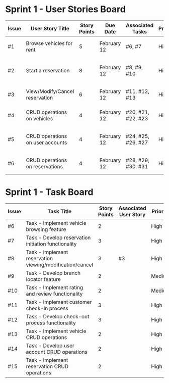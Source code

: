 # Sprint 1 - User Stories Board

| Issue | User Story Title                                        | Story Points | Due Date    | Associated Tasks                    | Priority | Risk                                         | Responsible/Owner |
|-------|----------------------------------------------------------|--------------|-------------|-------------------------------------|----------|----------------------------------------------|-------------------|
| #1    | Browse vehicles for rent                                 | 5            | February 12 | #6, #7                              | High     | Medium: Database interaction                 | Matteo            |
| #2    | Start a reservation                                      | 8            | February 12 | #8, #9, #10                         | High     | High: Complex reservation logic              | Mohamed           |
| #3    | View/Modify/Cancel reservation                           | 6            | February 12 | #11, #12, #13                       | High     | High: Database interaction                   | Zeiad             |
| #4    | CRUD operations on vehicles                              | 4            | February 12 | #20, #21, #22, #23                  | High     | Medium: Database management                  | Abdel & Miskat    |
| #5    | CRUD operations on user accounts                         | 4            | February 12 | #24, #25, #26, #27                  | High     | Medium: User authentication and management   | Abdel & Miskat    |
| #6   | CRUD operations on reservations                           | 4            | February 12 | #28, #29, #30, #31                  | High     | Medium: Reservation management               | Abdel & Miskat    |

# Sprint 1 - Task Board

| Issue | Task Title                                                   | Story Points | Associated User Story | Priority |
|-------|--------------------------------------------------------------|--------------|------------------------|----------|
| #6    | Task - Implement vehicle browsing feature                    | 2            |                        | High     |
| #7    | Task - Develop reservation initiation functionality          | 3            |                        | High     |
| #8    | Task - Implement reservation viewing/modification/cancel     | 3            | #3                     | High     |
| #9    | Task - Develop branch locator feature                        | 2            |                        | Medium   |
| #10   | Task - Implement rating and review functionality             | 2            |                        | Medium   |
| #11   | Task - Implement customer check-in process                   | 3            |                        | High     |
| #12   | Task - Develop check-out process functionality               | 3            |                        | High     |
| #13   | Task - Implement vehicle CRUD operations                     | 2            |                        | High     |
| #14   | Task - Develop user account CRUD operations                  | 2            |                        | High     |
| #15   | Task - Implement reservation CRUD operations                 | 2            |                        | High     |
